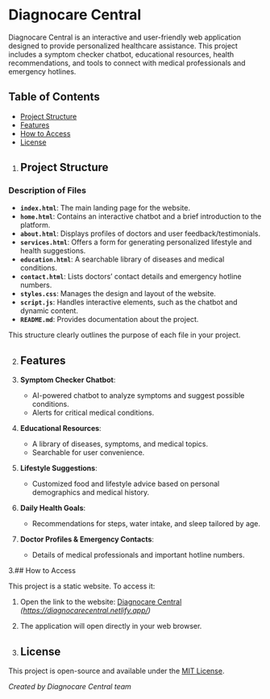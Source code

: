 # Diagnocare Central

Diagnocare Central is an interactive and user-friendly web application designed to provide personalized healthcare assistance. This project includes a symptom checker chatbot, educational resources, health recommendations, and tools to connect with medical professionals and emergency hotlines.

## Table of Contents

- [Project Structure](#project-structure)
- [Features](#features)
- [How to Access](#how-to-access)
- [License](#license)


1. ## Project Structure

### Description of Files
- **`index.html`**: The main landing page for the website.
- **`home.html`**: Contains an interactive chatbot and a brief introduction to the platform.
- **`about.html`**: Displays profiles of doctors and user feedback/testimonials.
- **`services.html`**: Offers a form for generating personalized lifestyle and health suggestions.
- **`education.html`**: A searchable library of diseases and medical conditions.
- **`contact.html`**: Lists doctors’ contact details and emergency hotline numbers.
- **`styles.css`**: Manages the design and layout of the website.
- **`script.js`**: Handles interactive elements, such as the chatbot and dynamic content.
- **`README.md`**: Provides documentation about the project.

This structure clearly outlines the purpose of each file in your project. 


2. ## Features

1. **Symptom Checker Chatbot**: 
   - AI-powered chatbot to analyze symptoms and suggest possible conditions.
   - Alerts for critical medical conditions.

2. **Educational Resources**:
   - A library of diseases, symptoms, and medical topics.
   - Searchable for user convenience.

3. **Lifestyle Suggestions**:
   - Customized food and lifestyle advice based on personal demographics and medical history.

4. **Daily Health Goals**:
   - Recommendations for steps, water intake, and sleep tailored by age.

5. **Doctor Profiles & Emergency Contacts**:
   - Details of medical professionals and important hotline numbers.

3.## How to Access

This project is a static website. To access it:

1. Open the link to the website:
   [Diagnocare Central](#) *(https://diagnocarecentral.netlify.app/)*

2. The application will open directly in your web browser.



4. ## License

This project is open-source and available under the [MIT License](LICENSE).



*Created by Diagnocare Central team*
